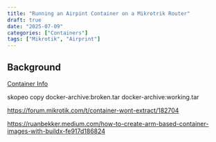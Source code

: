 ```yaml
---
title: "Running an Airpint Container on a Mikrotrik Router"
draft: true
date: "2025-07-09"
categories: ["Containers"]
tags: ["Mikrotik", "Airprint"]
---
```


## Background

[Container Info](https://tangentsoft.com/mikrotik/wiki?name=Container+Limitations#compliance)

skopeo copy docker-archive:broken.tar docker-archive:working.tar

https://forum.mikrotik.com/t/container-wont-extract/182704

https://ruanbekker.medium.com/how-to-create-arm-based-container-images-with-buildx-fe917d186824